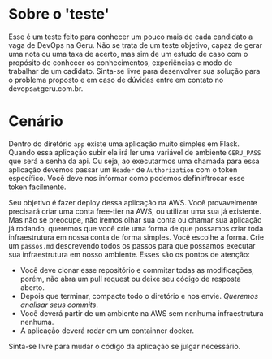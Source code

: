 # Sobre o 'teste'

Esse é um teste feito para conhecer um  pouco mais de cada candidato a vaga de DevOps na Geru. Não se trata de um teste objetivo, capaz de gerar uma nota ou uma taxa de acerto, mas sim de um estudo de caso com o propósito de conhecer os conhecimentos, experiências e modo de trabalhar de um cadidato. Sinta-se livre para desenvolver sua solução para o problema proposto e em caso de dúvidas entre em contato no devops`at`geru.com.br.

# Cenário

Dentro do diretório `app` existe uma aplicação muito simples em Flask. Quando essa aplicação  subir ela irá ler uma variável de ambiente `GERU_PASS` que será a senha da api. Ou seja, ao executarmos uma chamada para essa aplicação devemos passar um `Header` de  `Authorization` com o token específico. Você deve nos informar como podemos definir/trocar esse token facilmente.

Seu objetivo é fazer deploy dessa aplicação na AWS. Você provavelmente precisará criar uma conta free-tier na AWS, ou utilizar uma sua já existente. Mas não se preocupe, não iremos olhar sua conta ou chamar sua aplicação já rodando, queremos que você crie uma forma de que possamos criar toda infraestrutura em nossa conta de forma simples. Você escolhe a forma. Crie um `passos.md` descrevendo todos os passos para que possamos executar sua infraestrutura em nosso ambiente. Esses são os pontos de atenção:

* Você deve clonar esse repositório e commitar todas as modificações, porém, não abra um pull request ou deixe seu código de resposta aberto.
* Depois que terminar, compacte todo o diretório e nos envie. *Queremos analisar seus commits*.
* Você deverá partir de um ambiente na AWS sem nenhuma infraestrutura nenhuma.
* A aplicação deverá rodar em um containner docker.

Sinta-se livre para mudar o código da aplicação se julgar necessário.

